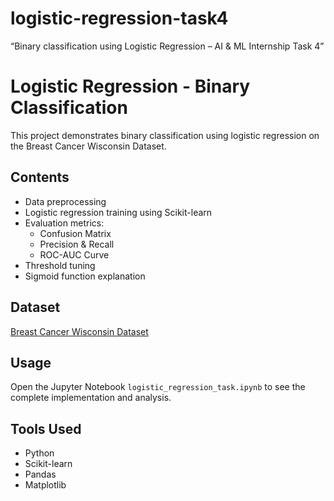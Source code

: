 # logistic-regression-task4
“Binary classification using Logistic Regression – AI &amp; ML Internship Task 4”
# Logistic Regression - Binary Classification

This project demonstrates binary classification using logistic regression on the Breast Cancer Wisconsin Dataset.

## Contents
- Data preprocessing
- Logistic regression training using Scikit-learn
- Evaluation metrics:
  - Confusion Matrix
  - Precision & Recall
  - ROC-AUC Curve
- Threshold tuning
- Sigmoid function explanation

## Dataset
[Breast Cancer Wisconsin Dataset](https://www.kaggle.com/datasets/uciml/breast-cancer-wisconsin-data)

## Usage
Open the Jupyter Notebook `logistic_regression_task.ipynb` to see the complete implementation and analysis.

## Tools Used
- Python
- Scikit-learn
- Pandas
- Matplotlib
